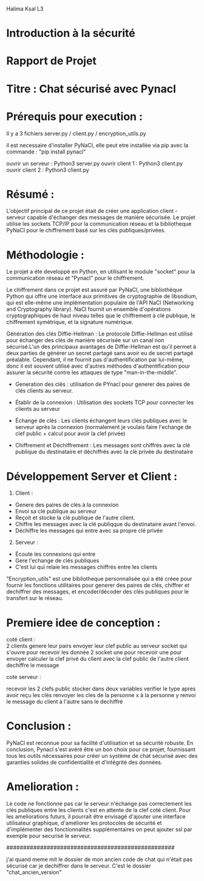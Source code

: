 Halima Ksal
L3


# Introduction à la sécurité 


# Rapport de Projet 

# Titre : Chat sécurisé avec Pynacl


# Prérequis pour execution :

Il y a 3 fichiers server.py / client.py / encryption_utils.py

il est necessaire d'installer PyNaCl, elle peut etre installée via pip avec la commande : "pip install pynacl"

ouvrir un serveur : Python3 server.py
ouvrir client 1 : Python3 client.py
ouvrir client 2 : Python3 client.py 


# Résumé :
L'objectif principal de ce projet était de créer une application client - serveur capable d'échanger des messages de manière sécurisée. Le projet utilise les sockets TCP/IP pour la communication réseau et la bibliotheque PyNaCl pour le chiffrement basé sur les clés publiques/privées.


# Méthodologie :

Le projet a éte developpé en Python, en utilisant le module "socket" pour la communication réseau et "Pynacl" pour le chiffrement.


Le chiffrement dans ce projet est assuré par PyNaCl, une bibliothèque Python qui offre une interface aux primitives de cryptographie de libsodium, qui est elle-même une implémentation populaire de l'API NaCl (Networking and Cryptography library). NaCl fournit un ensemble d'opérations cryptographiques de haut niveau telles que le chiffrement à clé publique, le chiffrement symétrique, et la signature numérique.

Génération des clés Diffie-Hellman :
Le protocole Diffie-Hellman est utilisé pour échanger des clés de manière sécurisée sur un canal non sécurisé.L'un des principaux avantages de Diffie-Hellman est qu'il permet à deux parties de générer un secret partagé sans avoir eu de secret partagé préalable. Cependant, il ne fournit pas d'authentification par lui-même, donc il est souvent utilisé avec d'autres méthodes d'authentification pour assurer la sécurité contre les attaques de type "man-in-the-middle".


- Generation des clés : utilisation de PYnacl pour generer des paires de clés clients au serveur.

- Établir de la connexion : Utilisation des sockets TCP pour connecter les clients au serveur

- Échange de clés : Les clients échangent leurs clés publiques avec le serveur après la connexion 
(normalement je voulais faire l'echange de clef public + calcul pour avoir la clef privée)

- Chiffrement et Déchiffrement : Les messages sont chiffrés avec la clé publique du destinataire et déchiffrés avec la clé privée du destinataire

# Développement Server et Client :

1. Client :

- Genere des paires de clés à la connexion 
- Envoi sa clé publique au serveur 
- Reçoit et stocke la clé publique de l'autre client.
- Chiffre les messages avec la clé publiqque du destinataire avant l'envoi.
- Déchiffre les messages qui entre avec sa propre clé privée

2. Serveur :

- Écoute les connexions qui entre 
- Gere l'echange de clés publiques 
- C'est lui qui relaie les messages chiffrés entre les clients

"Encryption_utils" est une bibliotheque personnalisée qui a été créee pour fournir les fonctions utilitaires pour generer des paires de clés, chiffrer et dechiffrer des messages, et encoder/décoder des clés publiques pour le transfert sur le réseau.


# Premiere idee de conception : 
coté client :         
2 clients genere leur pairs 
envoyer leur clef public au serveur 
socket qui s'ouvre pour recevoir les donnée
2 socket une pour recevoir une pour envoyer 
calculer la clef privé du client avec la clef public de l'autre client 
dechiffre le message 


cote serveur : 

recevoir les 2 clefs public
stocker dans deux variables 
verifier le type 
apres avoir reçu les clès 
renvoyer les cles de la personne x à la personne y 
renvoi le message du client à l'autre sans le dechiffré


# Conclusion : 

PyNaCl est reconnue pour sa facilité d'utilisation et sa sécurité robuste. En conclusion, Pynacl s'est avéré être un bon choix pour ce projet, fournissant tous les outils nécessaires pour créer un système de chat sécurisé avec des garanties solides de confidentialité et d'intégrité des données. 


# Amelioration : 

Le code ne fonctionne pas car le serveur n'échange pas correctement les clés publiques entre les clients c'est en attente de la clef coté client.
Pour les ameliorations futurs, il pourrait être envisagé d'ajouter une interface utilisateur graphique, d'améliorer les protocoles de sécurité et d'implémenter des fonctionnalités supplémentaires on peut ajouter ssl par exemple pour securisé le serveur.

##################################################

j'ai quand meme mit le dossier de mon ancien code de chat qui n'était pas sécurisé car je dechiffrer dans le serveur. C'est le dossier "chat_ancien_version"